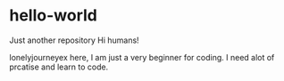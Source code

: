 # hello-world
Just another repository
Hi humans!

lonelyjourneyex here, I am just a very beginner for coding.
I need alot of prcatise and learn to code.
